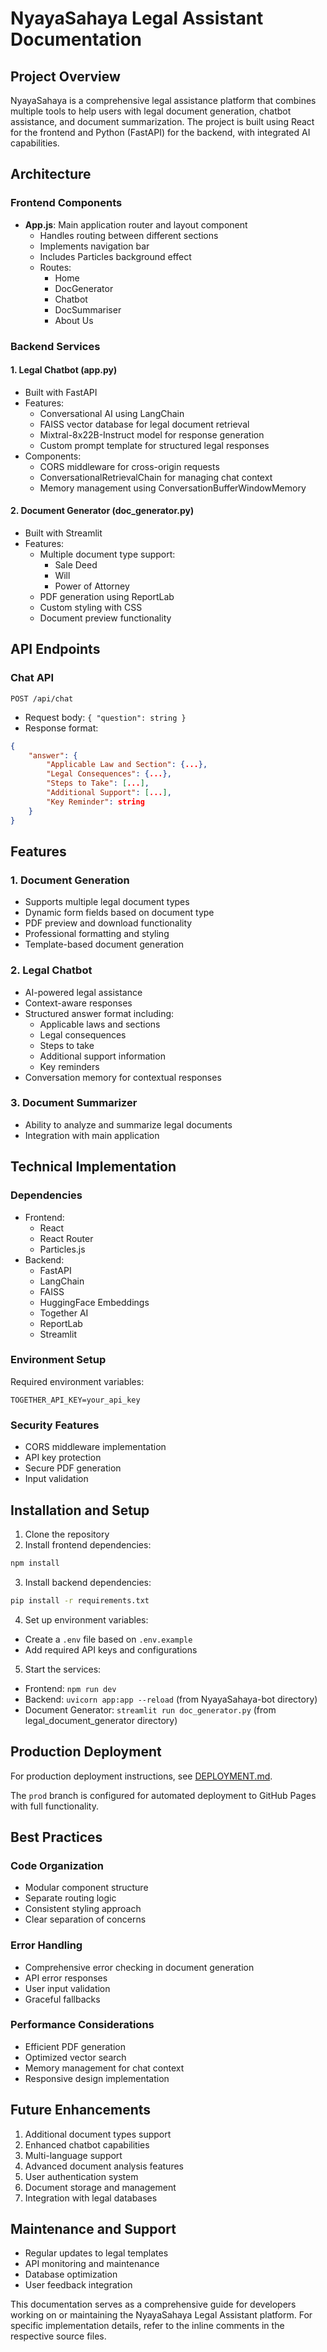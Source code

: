 # NyayaSahaya Legal Assistant Documentation

## Project Overview
NyayaSahaya is a comprehensive legal assistance platform that combines multiple tools to help users with legal document generation, chatbot assistance, and document summarization. The project is built using React for the frontend and Python (FastAPI) for the backend, with integrated AI capabilities.

## Architecture

### Frontend Components
- **App.js**: Main application router and layout component
  - Handles routing between different sections
  - Implements navigation bar
  - Includes Particles background effect
  - Routes:
    - Home
    - DocGenerator
    - Chatbot
    - DocSummariser
    - About Us

### Backend Services

#### 1. Legal Chatbot (app.py)
- Built with FastAPI
- Features:
  - Conversational AI using LangChain
  - FAISS vector database for legal document retrieval
  - Mixtral-8x22B-Instruct model for response generation
  - Custom prompt template for structured legal responses
- Components:
  - CORS middleware for cross-origin requests
  - ConversationalRetrievalChain for managing chat context
  - Memory management using ConversationBufferWindowMemory

#### 2. Document Generator (doc_generator.py)
- Built with Streamlit
- Features:
  - Multiple document type support:
    - Sale Deed
    - Will
    - Power of Attorney
  - PDF generation using ReportLab
  - Custom styling with CSS
  - Document preview functionality

## API Endpoints

### Chat API
```
POST /api/chat
```
- Request body: `{ "question": string }`
- Response format:
```json
{
    "answer": {
        "Applicable Law and Section": {...},
        "Legal Consequences": {...},
        "Steps to Take": [...],
        "Additional Support": [...],
        "Key Reminder": string
    }
}
```

## Features

### 1. Document Generation
- Supports multiple legal document types
- Dynamic form fields based on document type
- PDF preview and download functionality
- Professional formatting and styling
- Template-based document generation

### 2. Legal Chatbot
- AI-powered legal assistance
- Context-aware responses
- Structured answer format including:
  - Applicable laws and sections
  - Legal consequences
  - Steps to take
  - Additional support information
  - Key reminders
- Conversation memory for contextual responses

### 3. Document Summarizer
- Ability to analyze and summarize legal documents
- Integration with main application

## Technical Implementation

### Dependencies
- Frontend:
  - React
  - React Router
  - Particles.js
- Backend:
  - FastAPI
  - LangChain
  - FAISS
  - HuggingFace Embeddings
  - Together AI
  - ReportLab
  - Streamlit

### Environment Setup
Required environment variables:
```
TOGETHER_API_KEY=your_api_key
```

### Security Features
- CORS middleware implementation
- API key protection
- Secure PDF generation
- Input validation

## Installation and Setup

1. Clone the repository
2. Install frontend dependencies:
```bash
npm install
```

3. Install backend dependencies:
```bash
pip install -r requirements.txt
```

4. Set up environment variables:
- Create a `.env` file based on `.env.example`
- Add required API keys and configurations

5. Start the services:
- Frontend: `npm run dev`
- Backend: `uvicorn app:app --reload` (from NyayaSahaya-bot directory)
- Document Generator: `streamlit run doc_generator.py` (from legal_document_generator directory)

## Production Deployment

For production deployment instructions, see [DEPLOYMENT.md](./DEPLOYMENT.md).

The `prod` branch is configured for automated deployment to GitHub Pages with full functionality.

## Best Practices

### Code Organization
- Modular component structure
- Separate routing logic
- Consistent styling approach
- Clear separation of concerns

### Error Handling
- Comprehensive error checking in document generation
- API error responses
- User input validation
- Graceful fallbacks

### Performance Considerations
- Efficient PDF generation
- Optimized vector search
- Memory management for chat context
- Responsive design implementation

## Future Enhancements
1. Additional document types support
2. Enhanced chatbot capabilities
3. Multi-language support
4. Advanced document analysis features
5. User authentication system
6. Document storage and management
7. Integration with legal databases

## Maintenance and Support
- Regular updates to legal templates
- API monitoring and maintenance
- Database optimization
- User feedback integration

This documentation serves as a comprehensive guide for developers working on or maintaining the NyayaSahaya Legal Assistant platform. For specific implementation details, refer to the inline comments in the respective source files.
